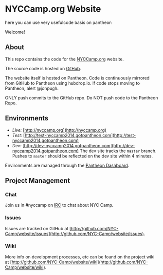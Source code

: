 NYCCamp.org Website
===================
 here you can use very usefulcode basis on pantheon 

Welcome!


About
-----

This repo contains the code for the [NYCCamp.org](http://nyccamp.org) website.

The source code is hosted on [GitHub](http://github.com/NYC-Camp/website).

The website itself is hosted on Pantheon.  Code is continuously mirrored from GitHub to Pantheon using hubdrop.io.  If code stops moving to Pantheon, alert @jonpugh.

ONLY push commits to the GitHub repo.  Do NOT push code to the Pantheon Repo.

Environments
------------

- *Live:* [http://nyccamp.org](http://nyccamp.org)
- *Test:* [http://test-nyccamp2014.gotpantheon.com](http://test-nyccamp2014.gotpantheon.com)
- *Dev:* [http://dev-nyccamp2014.gotpantheon.com](http://dev-nyccamp2014.gotpantheon.com) The dev site tracks the `master` branch.  Pushes to `master` should be reflected on the dev site within 4 minutes.

Environments are managed through the [Pantheon Dashboard](https://dashboard.getpantheon.com/sites/a1afbb9f-3cbb-4fe0-22f8-7da39984db4c).

Project Management
------------------

### Chat

Join us in #nyccamp on [IRC](ircs://chat.freenode.net) to chat about NYC Camp.

### Issues

Issues are tracked on GitHub at [http://github.com/NYC-Camp/website/issues](http://github.com/NYC-Camp/website/issues).

### Wiki

More info on development processes, etc can be found on the project wiki at [http://github.com/NYC-Camp/website/wiki](http://github.com/NYC-Camp/website/wiki).
